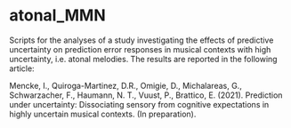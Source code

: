 # atonal_MMN

Scripts for the analyses of a study investigating the effects of predictive uncertainty on prediction error responses in musical contexts with high uncertainty, i.e. atonal melodies. The results are reported in the following article:

Mencke, I., Quiroga-Martinez, D.R., Omigie, D., Michalareas, G., Schwarzacher, F., Haumann, N. T., Vuust, P., Brattico, E. (2021). Prediction under uncertainty: Dissociating sensory from cognitive expectations in highly uncertain musical contexts. (In preparation).

